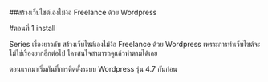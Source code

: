 ##สร้างเว็บไซต์เองไม่ง้อ Freelance ด้วย Wordpress

#ตอนที่ 1 install

Series เรื่องยาวกับ สร้างเว็บไซต์เองไม่ง้อ Freelance ด้วย Wordpress เพราะการทำเว็บไซต์จะไม่ใช่เรื่องยากอีกต่อไป ใครสนใจสามารถดูแล้วทำตามได้เลย

ตอนแรกมาเริ่มกันที่การติดตั้งระบบ Wordpress รุ่น 4.7 กันก่อน
